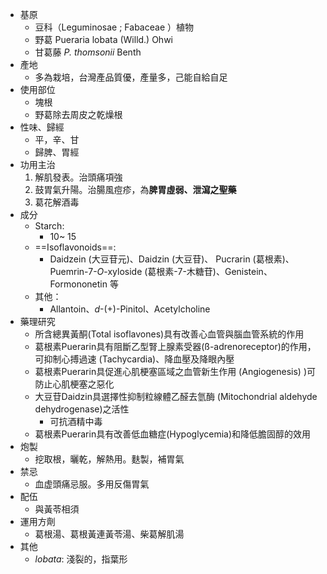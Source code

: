 - 基原
	- 豆科（Leguminosae ; Fabaceae ）植物
	- 野葛 Pueraria lobata (Willd.) Ohwi
	- 甘葛藤 *P. thomsonii* Benth
- 產地
	- 多為栽培，台灣產品質優，產量多，己能自給自足
- 使用部位
	- 塊根
	- 野葛除去周皮之乾燥根
- 性味、歸經
	- 平，辛、甘
	- 歸脾、胃經
- 功用主治
	1. 解肌發表。治頭痛項強
	2. 鼓胃氣升陽。治腸風痘疹，為**脾胃虛弱、泄瀉之聖藥**
	3. 葛花解酒毒
- 成分
	- Starch: 
		- 10~ 15 
	- ==Isoflavonoids==: 
		- Daidzein (大豆苷元)、Daidzin (大豆苷)、 Pucrarin (葛根素)、Puemrin-7-*O*-xyloside (葛根素-7-木糖苷)、Genistein、Formononetin 等
	- 其他：
		- Allantoin、*d*-(+)-Pinitol、Acetylcholine 
- 藥理研究
	- 所含總異黃酮(Total isoflavones)具有改善心血管與腦血管系統的作用
	- 葛根素Puerarin具有阻斷乙型腎上腺素受器(ß-adrenoreceptor)的作用，可抑制心搏過速 (Tachycardia)、降血壓及降眼內壓
	- 葛根素Puerarin具促進心肌梗塞區域之血管新生作用 (Angiogenesis) )可防止心肌梗塞之惡化
	- 大豆苷Daidzin具選擇性抑制粒線體乙醛去氫酶 (Mitochondrial aldehyde dehydrogenase)之活性
		- 可抗酒精中毒
	- 葛根素Puerarin具有改善低血糖症(Hypoglycemia)和降低膽固醇的效用 
- 炮製
	- 挖取根，曬乾，解熱用。麩製，補胃氣
- 禁忌
	- 血虚頭痛忌服。多用反傷胃氣
- 配伍
	- 與黃苓相須
- 運用方劑
	- 葛根湯、葛根黃連黃苓湯、柴葛解肌湯
- 其他
	- *lobata*: 淺裂的，指葉形


